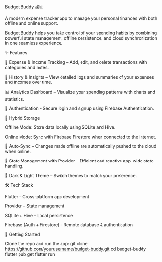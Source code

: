 Budget Buddy 💰📊

A modern expense tracker app to manage your personal finances with both offline and online support.

Budget Buddy helps you take control of your spending habits by combining powerful state management, offline persistence, and cloud synchronization in one seamless experience.

✨ Features

📂 Expense & Income Tracking – Add, edit, and delete transactions with categories and notes.

📅 History & Insights – View detailed logs and summaries of your expenses and incomes over time.

📊 Analytics Dashboard – Visualize your spending patterns with charts and statistics.

🔐 Authentication – Secure login and signup using Firebase Authentication.

📡 Hybrid Storage

Offline Mode: Store data locally using SQLite and Hive.

Online Mode: Sync with Firebase Firestore when connected to the internet.

🔄 Auto-Sync – Changes made offline are automatically pushed to the cloud when online.

🎯 State Management with Provider – Efficient and reactive app-wide state handling.

🌙 Dark & Light Theme – Switch themes to match your preference.

🛠️ Tech Stack

Flutter – Cross-platform app development

Provider – State management

SQLite + Hive – Local persistence

Firebase (Auth + Firestore) – Remote database & authentication

🚀 Getting Started

Clone the repo and run the app:
git clone https://github.com/yourusername/budget-buddy.git
cd budget-buddy
flutter pub get
flutter run
